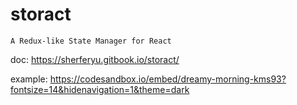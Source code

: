 # storact

    A Redux-like State Manager for React


doc: https://sherferyu.gitbook.io/storact/

example: https://codesandbox.io/embed/dreamy-morning-kms93?fontsize=14&hidenavigation=1&theme=dark
